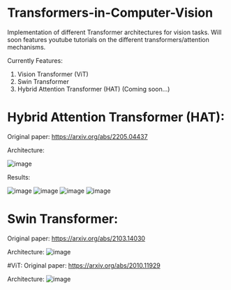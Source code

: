 # Transformers-in-Computer-Vision
Implementation of different Transformer architectures for vision tasks. 
Will soon features youtube tutorials on the different transformers/attention mechanisms.

Currently Features:
1. Vision Transformer (ViT)
2. Swin Transformer
3. Hybrid Attention Transformer (HAT) (Coming soon...)

# Hybrid Attention Transformer (HAT):
Original paper: https://arxiv.org/abs/2205.04437


Architecture:

![image](https://github.com/nickd16/Image-Upscaling-with-Hybrid-Attention-Transformer/assets/108239710/be1ffe75-31fa-400e-b83e-2412517982f3)

Results:
 
![image](https://github.com/nickd16/Image-Upscaling-with-Hybrid-Attention-Transformer/assets/108239710/cae184a2-3b49-47e1-8211-9f5675ffed95)
![image](https://github.com/nickd16/Image-Upscaling-with-Hybrid-Attention-Transformer/assets/108239710/f6fba0ca-ac86-4b5e-a5b4-b6d08fcde33f)
![image](https://github.com/nickd16/Image-Upscaling-with-Hybrid-Attention-Transformer/assets/108239710/16a37d83-8a19-404f-92a0-715547998a3b)
![image](https://github.com/nickd16/Image-Upscaling-with-Hybrid-Attention-Transformer/assets/108239710/a07f033a-ede4-473c-9373-bf58bd60446f)

# Swin Transformer: 
Original paper: https://arxiv.org/abs/2103.14030


Architecture:
![image](https://github.com/nickd16/Transformers-in-Computer-Vision/assets/108239710/59851228-a0c6-4b9a-b293-baea36eac55f)


#ViT:
Original paper: https://arxiv.org/abs/2010.11929

Architecture:
![image](https://github.com/nickd16/Transformers-in-Computer-Vision/assets/108239710/fcc0f03a-2e7c-41f1-b854-1ec1ab803c51)


